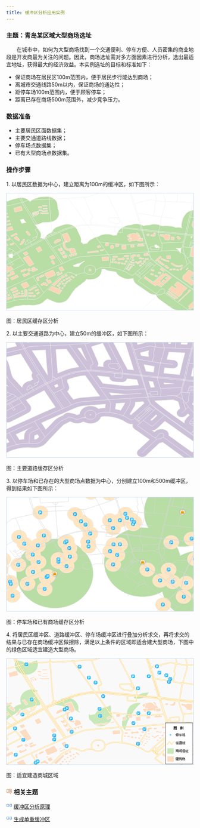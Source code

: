 ```yaml
---
title: 缓冲区分析应用实例
---
```



### 主题：青岛某区域大型商场选址

　　在城市中，如何为大型商场找到一个交通便利、停车方便、人员密集的商业地段是开发商最为关注的问题。因此，商场选址需对多方面因素进行分析，选出最适宜地址，获得最大的经济效益。本实例选址的目标和标准如下：

-   保证商场在居民区100m范围内，便于居民步行能达到商场；
-   离城市交通线路50m以内，保证商场的通达性；
-   距停车场100m范围内，便于顾客停车；
-   距离已存在商场500m范围外，减少竞争压力。

### 数据准备

-   主要居民区面数据集；
-   主要交通道路线数据；
-   停车场点数据集；
-   已有大型商场点数据集。

### 操作步骤

1\.  以居民区数据为中心，建立距离为100m的缓冲区，如下图所示：

   ![](img/BufferApplication1.png)

   图：居民区缓存区分析


2\.  以主要交通道路为中心，建立50m的缓冲区，如下图所示：

  ![](img/BufferApplication2.png)

  图：主要道路缓存区分析


3\.  以停车场和已存在的大型商场点数据为中心，分别建立100m和500m缓冲区，得到结果如下图所示：
  
  ![](img/BufferApplication3.png)

  图：停车场和已有商场缓存区分析


4\.  将居民区缓冲区、道路缓冲区、停车场缓冲区进行叠加分析求交，再将求交的结果与已存在商场缓冲区做擦除，满足以上条件的区域即适合建大型商场，下图中的绿色区域适宜建造大型商场。

   ![](img/BufferApplication4.png)

   图：适宜建造商城区域


### ![](img/seealso.png) 相关主题

![](img/smalltitle.png) [缓冲区分析原理](BufferTheory.html)

![](img/smalltitle.png) [生成单重缓冲区](SingleBuffer.html)

